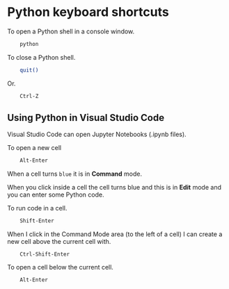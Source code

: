 # Python keyboard shortcuts

To open a Python shell in a console window.

```bash
    python
```

To close a Python shell.

```bash
    quit()
```

Or.

```bash
    Ctrl-Z
```

## Using Python in Visual Studio Code

Visual Studio Code can open Jupyter Notebooks (.ipynb files).

To open a new cell

```bash
    Alt-Enter
```

When a cell turns ``blue`` it is in **Command** mode.

When you click inside a cell the cell turns blue and this is in **Edit** mode and you can enter some Python code.

To run code in a cell.

```bash
    Shift-Enter
```

When I click in the Command Mode area (to the left of a cell) I can create a new cell above the current cell with.

```
    Ctrl-Shift-Enter
```

To open a cell below the current cell.

```bash
    Alt-Enter
```
